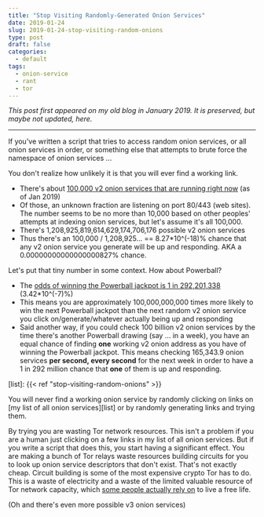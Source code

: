 ```yaml
---
title: "Stop Visiting Randomly-Generated Onion Services"
date: 2019-01-24
slug: 2019-01-24-stop-visiting-random-onions
type: post
draft: false
categories:
  - default
tags:
  - onion-service
  - rant
  - tor
---
```


*This post first appeared on my old blog in January 2019. It is preserved, but
maybe not updated, here.*

---

If you've written a script that tries to access random onion services, or all
onion services in order, or something else that attempts to brute force the
namespace of onion services ...

You don't realize how unlikely it is that you will ever find a working link.

- There's about [100,000 v2 onion services that are running right now](https://metrics.torproject.org/hidserv-dir-onions-seen.html) (as of Jan 2019)
- Of those, an unknown fraction are listening on port 80/443 (web sites). The number seems to be no more than 10,000 based on other peoples' attempts at indexing onion services, but let's assume it's all 100,000.
- There's 1,208,925,819,614,629,174,706,176 possible v2 onion services
- Thus there's an 100,000 / 1,208,925... == 8.27*10^(-18)% chance that any v2 onion service you generate will be up and responding. AKA a 0.00000000000000000827% chance.

Let's put that tiny number in some context. How about Powerball?

- The [odds of winning the Powerball jackpot is 1 in 292,201,338](https://www.powerball.com/games/powerball) (3.42*10^(-7)%)
- This means you are approximately 100,000,000,000 times more likely to win the next Powerball jackpot than the next random v2 onion service you click on/generate/whatever actually being up and responding
- Said another way, if you could check 100 billion v2 onion services by the time there's another Powerball drawing (say ... in a week), you have an equal chance of finding **one** working v2 onion address as you have of winning the Powerball jackpot. This means checking 165,343.9 onion services **per second, every second** for the next week in order to have a 1 in 292 million chance that **one** of them is up and responding.

[list]: {{< ref "stop-visiting-random-onions" >}}

You will never find a working onion service by randomly clicking on links on
[my list of all onion services][list] or by randomly
generating links and trying them.

By trying you are wasting Tor network resources. This isn't a problem if you
are a human just clicking on a few links in my list of all onion services. But
if you write a script that does this, you start having a significant effect.
You are making a bunch of Tor relays waste resources building circuits for you
to look up onion service descriptors that don't exist. That's not exactly
cheap. Circuit building is some of the most expensive crypto Tor has to do.
This is a waste of electricity and a waste of the limited valuable resource of
Tor network capacity, which [some people actually rely
on](https://www.torproject.org/about/torusers.html.en) to live a free life.

(Oh and there's even more possible v3 onion services)
